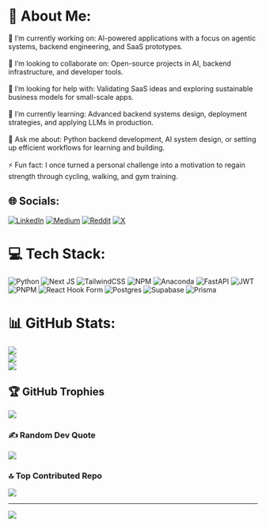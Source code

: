 # 💫 About Me:
🔭 I’m currently working on: AI-powered applications with a focus on agentic systems, backend engineering, and SaaS prototypes.<br><br>👯 I’m looking to collaborate on: Open-source projects in AI, backend infrastructure, and developer tools.<br><br>🤝 I’m looking for help with: Validating SaaS ideas and exploring sustainable business models for small-scale apps.<br><br>🌱 I’m currently learning: Advanced backend systems design, deployment strategies, and applying LLMs in production.<br><br>💬 Ask me about: Python backend development, AI system design, or setting up efficient workflows for learning and building.<br><br>⚡ Fun fact: I once turned a personal challenge into a motivation to regain strength through cycling, walking, and gym training.<br>


## 🌐 Socials:
[![LinkedIn](https://img.shields.io/badge/LinkedIn-%230077B5.svg?logo=linkedin&logoColor=white)](https://linkedin.com/in/zakaria-baqasse) [![Medium](https://img.shields.io/badge/Medium-12100E?logo=medium&logoColor=white)](https://medium.com/@ZakariaBaqasse) [![Reddit](https://img.shields.io/badge/Reddit-%23FF4500.svg?logo=Reddit&logoColor=white)](https://reddit.com/user/Zakaria_Baqasse) [![X](https://img.shields.io/badge/X-black.svg?logo=X&logoColor=white)](https://x.com/ZakariaCoder) 

# 💻 Tech Stack:
![Python](https://img.shields.io/badge/python-3670A0?style=for-the-badge&logo=python&logoColor=ffdd54) ![Next JS](https://img.shields.io/badge/Next-black?style=for-the-badge&logo=next.js&logoColor=white) ![TailwindCSS](https://img.shields.io/badge/tailwindcss-%2338B2AC.svg?style=for-the-badge&logo=tailwind-css&logoColor=white) ![NPM](https://img.shields.io/badge/NPM-%23CB3837.svg?style=for-the-badge&logo=npm&logoColor=white) ![Anaconda](https://img.shields.io/badge/Anaconda-%2344A833.svg?style=for-the-badge&logo=anaconda&logoColor=white) ![FastAPI](https://img.shields.io/badge/FastAPI-005571?style=for-the-badge&logo=fastapi) ![JWT](https://img.shields.io/badge/JWT-black?style=for-the-badge&logo=JSON%20web%20tokens) ![PNPM](https://img.shields.io/badge/pnpm-%234a4a4a.svg?style=for-the-badge&logo=pnpm&logoColor=f69220) ![React Hook Form](https://img.shields.io/badge/React%20Hook%20Form-%23EC5990.svg?style=for-the-badge&logo=reacthookform&logoColor=white) ![Postgres](https://img.shields.io/badge/postgres-%23316192.svg?style=for-the-badge&logo=postgresql&logoColor=white) ![Supabase](https://img.shields.io/badge/Supabase-3ECF8E?style=for-the-badge&logo=supabase&logoColor=white) ![Prisma](https://img.shields.io/badge/Prisma-3982CE?style=for-the-badge&logo=Prisma&logoColor=white)
# 📊 GitHub Stats:
![](https://github-readme-stats.vercel.app/api?username=zakariabaqasse&theme=dark&hide_border=false&include_all_commits=false&count_private=false)<br/>
![](https://nirzak-streak-stats.vercel.app/?user=zakariabaqasse&theme=dark&hide_border=false)<br/>
![](https://github-readme-stats.vercel.app/api/top-langs/?username=zakariabaqasse&theme=dark&hide_border=false&include_all_commits=false&count_private=false&layout=compact)

## 🏆 GitHub Trophies
![](https://github-profile-trophy.vercel.app/?username=zakariabaqasse&theme=radical&no-frame=false&no-bg=false&margin-w=4)

### ✍️ Random Dev Quote
![](https://quotes-github-readme.vercel.app/api?type=horizontal&theme=radical)

### 🔝 Top Contributed Repo
![](https://github-contributor-stats.vercel.app/api?username=zakariabaqasse&limit=5&theme=dark&combine_all_yearly_contributions=true)

---
[![](https://visitcount.itsvg.in/api?id=zakariabaqasse&icon=0&color=0)](https://visitcount.itsvg.in)

<!-- Proudly created with GPRM ( https://gprm.itsvg.in ) -->
